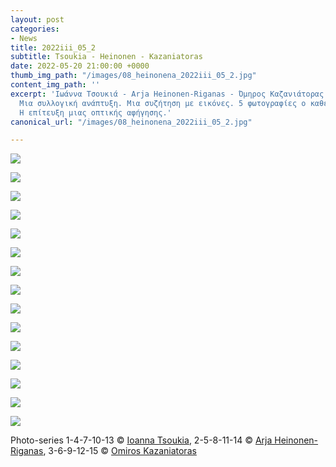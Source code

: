 ```yaml
---
layout: post
categories:
- News
title: 2022iii_05_2
subtitle: Tsoukia - Heinonen - Kazaniatoras
date: 2022-05-20 21:00:00 +0000
thumb_img_path: "/images/08_heinonena_2022iii_05_2.jpg"
content_img_path: ''
excerpt: 'Ιωάννα Τσουκιά - Arja Heinonen-Riganas - Όμηρος Καζανιάτορας. 3 παίκτες.
  Μια συλλογική ανάπτυξη. Μια συζήτηση με εικόνες. 5 φωτογραφίες ο καθένας. Το ζητούμενο:
  Η επίτευξη μιας οπτικής αφήγησης.'
canonical_url: "/images/08_heinonena_2022iii_05_2.jpg"

---
```


![](/images/01-tsoukiai_2022iii_05_2.jpg)

![](/images/02_heinonena_2022iii_05_2.jpg)

![](/images/03_kazaniatoras_2022iii_05_2.jpg)

![](/images/04-tsoukiai_2022iii_05_2.jpg)

![](/images/05_heinonena_2022iii_05_2.jpg)

![](/images/06_kazaniatoras_2022iii_05_2.jpg)

![](/images/07-tsoukiai_2022iii_05_2.jpg)

![](/images/08_heinonena_2022iii_05_2.jpg)

![](/images/09_kazaniatoras_2022iii_05_2.jpg)

![](/images/10-tsoukiai_2022iii_05_2.jpg)

![](/images/11_heinonena_2022iii_05_2.jpg)

![](/images/12_kazaniatoras_2022iii_05_2.jpg)

![](/images/13-tsoukiai_2022iii_05_2.jpg)

![](/images/14_heinonena_2022iii_05_2.jpg)

![](/images/15_kazaniatoras_2022iii_5_2.jpg)

Photo-series  1-4-7-10-13 © <a href="https://www.facebook.com/itsoukia" target="blank"> Ioanna Tsoukia</a>, 2-5-8-11-14 © <a href="https://www.facebook.com/arja.heinonenriganas" target="blank"> Arja Heinonen-Riganas</a>, 3-6-9-12-15 © <a href="https://www.facebook.com/omiros.kazaniatoras.3" target="blank"> Omiros Kazaniatoras</a>